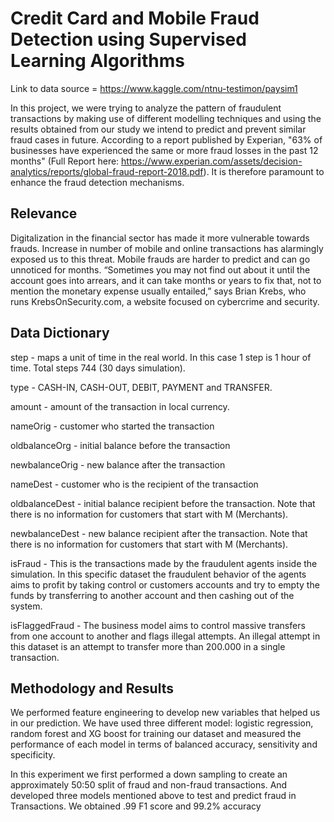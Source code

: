 # Credit Card and Mobile Fraud Detection using Supervised Learning Algorithms

Link to data source = https://www.kaggle.com/ntnu-testimon/paysim1
 
In this project, we were trying to analyze the pattern of fraudulent transactions by making use of different modelling techniques and using the results obtained from our study we intend to predict and prevent similar fraud cases in future. According to a report published by Experian, "63% of businesses have experienced the same or more fraud losses in the past 12 months" (Full Report here: https://www.experian.com/assets/decision-analytics/reports/global-fraud-report-2018.pdf). It is therefore paramount to enhance the fraud detection mechanisms. 

## Relevance

Digitalization in the financial sector has made it more vulnerable towards frauds. Increase in number of mobile and online transactions has alarmingly exposed us to this threat. Mobile frauds are harder to predict and can go unnoticed for months. “Sometimes you may not find out about it until the account goes into arrears, and it can take months or years to fix that, not to mention the monetary expense usually entailed,” says Brian Krebs, who runs KrebsOnSecurity.com, a website focused on cybercrime and security. 


## Data Dictionary

step - maps a unit of time in the real world. In this case 1 step is 1 hour of time. Total steps 744 (30 days simulation).

type - CASH-IN, CASH-OUT, DEBIT, PAYMENT and TRANSFER.

amount - amount of the transaction in local currency.

nameOrig - customer who started the transaction

oldbalanceOrg - initial balance before the transaction

newbalanceOrig - new balance after the transaction

nameDest - customer who is the recipient of the transaction

oldbalanceDest - initial balance recipient before the transaction. Note that there is no information for customers that start with M (Merchants).

newbalanceDest - new balance recipient after the transaction. Note that there is no information for customers that start with M (Merchants).

isFraud - This is the transactions made by the fraudulent agents inside the simulation. In this specific dataset the fraudulent behavior of the agents aims to profit by taking control or customers accounts and try to empty the funds by transferring to another account and then cashing out of the system.

isFlaggedFraud - The business model aims to control massive transfers from one account to another and flags illegal attempts. An illegal attempt in this dataset is an attempt to transfer more than 200.000 in a single transaction.


## Methodology and Results

We performed feature engineering to develop new variables that helped us in our prediction. We have used three different model: logistic regression, random forest and XG boost for training our dataset and measured the performance of each model in terms of balanced accuracy, sensitivity and specificity.

In this experiment we first performed a down sampling to create an approximately 50:50 split of fraud and non-fraud transactions. And developed three models mentioned above to test and predict fraud in Transactions. We obtained .99 F1 score and 99.2% accuracy

